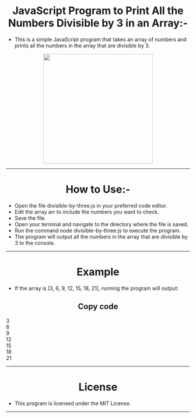 <h1 align="center"> JavaScript Program to Print All the Numbers Divisible by 3 in an Array:-</h1>

- This is a simple JavaScript program that takes an array of numbers and prints all the numbers in the array that are divisible by 3.
<div align="center" >
<img height="300" wedith="300" src="https://i.ytimg.com/vi/-dJ2zWgrUlE/maxresdefault.jpg"></div>

<hr>
<h1 align="center">How to Use:-</h1>

- Open the file divisible-by-three.js in your preferred code editor.
- Edit the array arr to include the numbers you want to check.
- Save the file.
- Open your terminal and navigate to the directory where the file is saved.
- Run the command node divisible-by-three.js to execute the program.
- The program will output all the numbers in the array that are divisible by 3 to the console.
<hr>
<h1 align="center">Example</h1>

- If the array is [3, 6, 9, 12, 15, 18, 21], running the program will output:
<h2 align="center">Copy code</h2>

3<br>
6<br>
9<br>
12<br>
15<br>
18<br>
21<br>
<hr>
<h1 align="center">License</h1>

- This program is licensed under the MIT License.
<hr>
